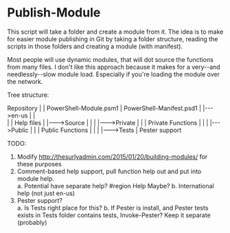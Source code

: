 # Publish-Module
This script will take a folder and create a module from it.  The idea is to make for easier module publishing in Git by 
taking a folder structure, reading the scripts in those folders and creating a module (with manifest).

Most people will use dynamic modules, that will dot source the functions from many files.  I don't like this approach because
it makes for a very--and needlessly--slow module load.  Especially if you're loading the module over the network. 

Tree structure:

Repository
  |
  | PowerShell-Module.psm1
  | PowerShell-Manifest.psd1
  |
  |--->en-us
  |      |  
  |      | Help files
  |
  |--->Source
  |      |
  |      |--->Private
  |      |      |  Private Functions
  |      |
  |      |--->Public
  |      |      |  Public Functions
  |      |
  |      |--->Tests
                |  Pester support
                


TODO:

1. Modify http://thesurlyadmin.com/2015/01/20/building-modules/ for these purposes
2. Comment-based help support, pull function help out and put into module help.  
   a. Potential have separate help?  #region Help Maybe?
   b. International help (not just en-us)
3. Pester support?   
   a. Is Tests right place for this?
   b. If Pester is install, and Pester tests exists in Tests folder contains tests, Invoke-Pester?  Keep it separate (probably)
